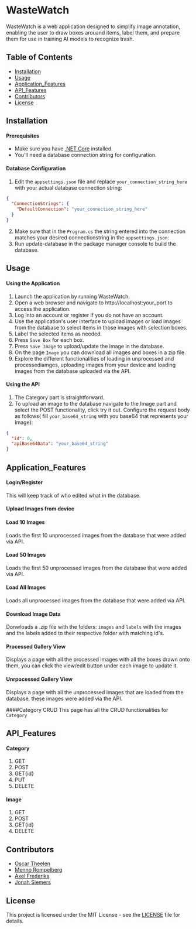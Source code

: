 # WasteWatch
WasteWatch is a web application designed to simplify image annotation, enabling the user to draw boxes arouand items, label them, and prepare them for use in training AI models to recognize trash.

## Table of Contents

- [Installation](#installation)
- [Usage](#usage)
- [Application_Features](#application_features)
- [API_Features](#api_features)
- [Contributors](#contributors)
- [License](#license)

## Installation

#### Prerequisites

- Make sure you have [.NET Core](https://dotnet.microsoft.com/en-us/download) installed.
- You'll need a database connection string for configuration.

#### Database Configuration

1. Edit the `appsettings.json` file and replace `your_connection_string_here` with your actual database connection string:

```json
{
  "ConnectionStrings": {
    "DefaultConnection": "your_connection_string_here"
  }
}
```
2. Make sure that in the `Program.cs` the string entered into the connection matches your desired connectionstring in the `appsettings.json`:
3. Run update-database in the package manager console to build the database.





## Usage

#### Using the Application
1. Launch the application by running WasteWatch.
2. Open a web browser and navigate to http://localhost:your_port to access the application.
3. Log into an account or register if you do not have an account.
4. Use the application's user interface to upload images or load images from the database to select items in those images with selection boxes.
5. Label the selected items as needed.
6. Press `Save Box` for each box.
7. Press `Save Image` to upload/update the image in the database.
8. On the page `Image` you can download all images and boxes in a zip file.
9. Explore the different functionalities of loading in unprocessed and processediamges, uploading images from your device and loading images from the database uploaded via the API.

#### Using the API
1. The Category part is straightforward.
2. To upload an image to the database navigate to the Image part and select the POST functionality, click try it out. Configure the request body as follows( fill `your_base64_string` with you base64 that represents your image):

```json
{
  "id": 0,
  "apiBase64Data": "your_base64_string"
}
```




## Application_Features
#### Login/Register
This will keep track of who edited what in the database.
#### Upload Images from device
#### Load 10 Images
Loads the first 10 unprocessed images from the database that were added via API.
#### Load 50 Images
Loads the first 50 unprocessed images from the database that were added via API.
#### Load All Images
Loads all unprocessed images from the database that were added via API.
#### Download Image Data
Donwloads a .zip file with the folders: `images` and `labels` with the images and the labels added to their respective folder with matching id's.
#### Processed Gallery View
Displays a page with all the processed images with all the boxes drawn onto them, you can click the view/edit button under each image to update it.
#### Unrpocessed Gallery View
Displays a page with all the unprocessed images that are loaded from the database, these images were added via the API.

####Category CRUD
This page has all the CRUD functionalities for `Category`




## API_Features
#### Category
1. GET
2. POST
3. GET{id}
4. PUT
5. DELETE
#### Image
1. GET
2. POST
3. GET{id}
4. DELETE




## Contributors
- [Oscar Theelen](https://github.com/Ozziehman)
- [Menno Rompelberg](https://github.com/MasterDisaster7)
- [Axel Frederiks](https://github.com/ProgrammerGhostPrK)
- [Jonah Siemers](https://github.com/Doomayy)




## License

This project is licensed under the MIT License - see the [LICENSE](LICENSE) file for details.
